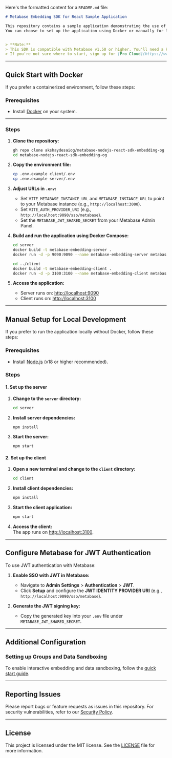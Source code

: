 Here's the formatted content for a `README.md` file:

```markdown
# Metabase Embedding SDK for React Sample Application

This repository contains a sample application demonstrating the use of the Metabase Embedding SDK with React. 
You can choose to set up the application using Docker or manually for local development.


> **Note:**  
> This SDK is compatible with Metabase v1.50 or higher. You'll need a Pro or Enterprise version of Metabase up and running. 
> If you're not sure where to start, sign up for [Pro Cloud](https://www.metabase.com/pricing).
```
---

## Quick Start with Docker

If you prefer a containerized environment, follow these steps:

### Prerequisites

- Install [Docker](https://docs.docker.com/get-docker/) on your system.

---
### Steps

1. **Clone the repository:**
   ```bash
   gh repo clone akshaydesaiog/metabase-nodejs-react-sdk-embedding-og
   cd metabase-nodejs-react-sdk-embedding-og
   ```

2. **Copy the environment file:**
   ```bash
   cp .env.example client/.env
   cp .env.example server/.env
   ```

3. **Adjust URLs in `.env`:**
   - Set `VITE_METABASE_INSTANCE_URL` and `METABASE_INSTANCE_URL` to point to your Metabase instance (e.g., `http://localhost:3000`).
   - Set `VITE_AUTH_PROVIDER_URI` (e.g., `http://localhost:9090/sso/metabase`).
   - Set the `METABASE_JWT_SHARED_SECRET` from your Metabase Admin Panel.

4. **Build and run the application using Docker Compose:**
   ```bash
   cd server
   docker build -t metabase-embedding-server .
   docker run -d -p 9090:9090 --name metabase-embedding-server metabase-embedding-server

   cd ../client
   docker build -t metabase-embedding-client .
   docker run -d -p 3100:3100 --name metabase-embedding-client metabase-embedding-client
   ```

5. **Access the application:**
   - Server runs on: [http://localhost:9090](http://localhost:9090)
   - Client runs on: [http://localhost:3100](http://localhost:3100)

---

## Manual Setup for Local Development

If you prefer to run the application locally without Docker, follow these steps:

### Prerequisites

- Install [Node.js](https://nodejs.org/) (v18 or higher recommended).

### Steps

#### 1. Set up the server

1. **Change to the `server` directory:**
   ```bash
   cd server
   ```

2. **Install server dependencies:**
   ```bash
   npm install
   ```

3. **Start the server:**
   ```bash
   npm start
   ```

#### 2. Set up the client

1. **Open a new terminal and change to the `client` directory:**
   ```bash
   cd client
   ```

2. **Install client dependencies:**
   ```bash
   npm install
   ```

3. **Start the client application:**
   ```bash
   npm start
   ```

4. **Access the client:**  
   The app runs on [http://localhost:3100](http://localhost:3100).

---

## Configure Metabase for JWT Authentication

To use JWT authentication with Metabase:

1. **Enable SSO with JWT in Metabase:**
   - Navigate to **Admin Settings** > **Authentication** > **JWT**.
   - Click **Setup** and configure the **JWT IDENTITY PROVIDER URI** (e.g., `http://localhost:9090/sso/metabase`).

2. **Generate the JWT signing key:**
   - Copy the generated key into your `.env` file under `METABASE_JWT_SHARED_SECRET`.

---

## Additional Configuration

### Setting up Groups and Data Sandboxing

To enable interactive embedding and data sandboxing, follow the [quick start guide](https://www.metabase.com/learn/customer-facing-analytics/interactive-embedding-quick-start).

---

## Reporting Issues

Please report bugs or feature requests as issues in this repository. For security vulnerabilities, refer to our [Security Policy](https://github.com/metabase/metabase/security#reporting-a-vulnerability).

---

## License

This project is licensed under the MIT license. See the [LICENSE](./LICENSE) file for more information.
```